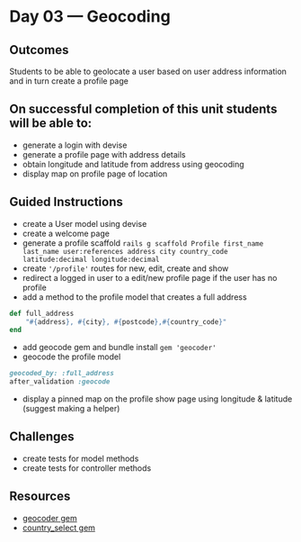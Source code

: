 # Day 03 — Geocoding
## Outcomes
Students to be able to geolocate a user based on user address information and in turn create a profile page

## On successful completion of this unit students will be able to:
- generate a login with devise
- generate a profile page with address details
- obtain longitude and latitude from address using geocoding
- display map on profile page of location

## Guided Instructions
- create a User model using devise
- create a welcome page
- generate a profile scaffold ```rails g scaffold Profile first_name last_name user:references address city country_code latitude:decimal longitude:decimal```
- create ```'/profile'``` routes for new, edit, create and show
- redirect a logged in user to a edit/new profile page if the user has no profile 
- add a method to the profile model that creates a full address
```ruby
def full_address
    "#{address}, #{city}, #{postcode},#{country_code}"
end
```
- add geocode gem and bundle install ```gem 'geocoder'```
- geocode the profile model 
```ruby
geocoded_by: :full_address
after_validation :geocode
```
- display a pinned map on the profile show page using longitude & latitude (suggest making a helper)

## Challenges
- create tests for model methods
- create tests for controller methods

## Resources
- [geocoder gem](http://www.rubygeocoder.com/)
- [country_select gem](https://github.com/stefanpenner/country_select)